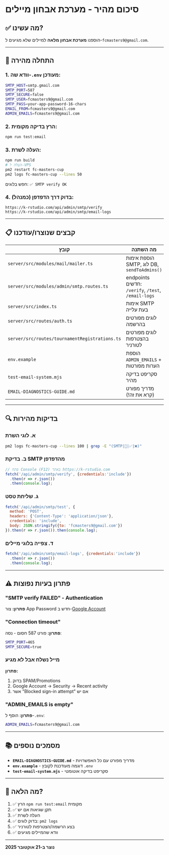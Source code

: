 # סיכום מהיר - מערכת אבחון מיילים

## ✅ מה עשינו?

הוספנו **מערכת אבחון מלאה** למיילים שלא מגיעים ל-`fcmasters9@gmail.com`.

---

## 🚀 התחלה מהירה

### 1. וודא שה-`.env` מעודכן:

```bash
SMTP_HOST=smtp.gmail.com
SMTP_PORT=587
SMTP_SECURE=false
SMTP_USER=fcmasters9@gmail.com
SMTP_PASS=your-app-password-16-chars
EMAIL_FROM=fcmasters9@gmail.com
ADMIN_EMAILS=fcmasters9@gmail.com
```

### 2. הרץ בדיקה מקומית:

```bash
npm run test:email
```

### 3. העלה לשרת:

```bash
npm run build
# העלה ל-VPS
pm2 restart fc-masters-cup
pm2 logs fc-masters-cup --lines 50
```

חפש בלוגים: `✅ SMTP verify OK`

### 4. בדוק דרך הדפדפן (כמנהל):

```
https://k-rstudio.com/api/admin/smtp/verify
https://k-rstudio.com/api/admin/smtp/email-logs
```

---

## 📋 קבצים שנוצרו/עודכנו

| קובץ | מה השתנה |
|------|---------|
| `server/src/modules/mail/mailer.ts` | הוספת אימות SMTP, לוג DB, `sendToAdmins()` |
| `server/src/modules/admin/smtp.routes.ts` | endpoints חדשים: `/verify`, `/test`, `/email-logs` |
| `server/src/index.ts` | אימות SMTP בעת עלייה |
| `server/src/routes/auth.ts` | לוגים מפורטים בהרשמה |
| `server/src/routes/tournamentRegistrations.ts` | לוגים מפורטים בהצטרפות לטורניר |
| `env.example` | הוספת `ADMIN_EMAILS` + הערות מפורטות |
| `test-email-system.mjs` | סקריפט בדיקה מהיר |
| `EMAIL-DIAGNOSTICS-GUIDE.md` | מדריך מפורט (קרא את זה!) |

---

## 🔍 בדיקות מהירות

### א. לוגי השרת
```bash
pm2 logs fc-masters-cup --lines 100 | grep -E "(SMTP|📧|✅|❌)"
```

### ב. בדיקת SMTP מהדפדפן
```javascript
// פתח Console (F12) באתר https://k-rstudio.com
fetch('/api/admin/smtp/verify', {credentials:'include'})
  .then(r => r.json())
  .then(console.log);
```

### ג. שליחת טסט
```javascript
fetch('/api/admin/smtp/test', {
  method: 'POST',
  headers: {'Content-Type': 'application/json'},
  credentials: 'include',
  body: JSON.stringify({to: 'fcmasters9@gmail.com'})
}).then(r => r.json()).then(console.log);
```

### ד. צפייה בלוגי מיילים
```javascript
fetch('/api/admin/smtp/email-logs', {credentials:'include'})
  .then(r => r.json())
  .then(console.log);
```

---

## ⚠️ פתרון בעיות נפוצות

### "SMTP verify FAILED" - Authentication
**פתרון:** צור App Password חדש ב-[Google Account](https://myaccount.google.com/apppasswords)

### "Connection timeout"
**פתרון:** פורט 587 חסום - נסה:
```bash
SMTP_PORT=465
SMTP_SECURE=true
```

### מייל נשלח אבל לא מגיע
**פתרון:** 
1. בדוק SPAM/Promotions
2. Google Account → Security → Recent activity
3. אשר "Blocked sign-in attempt" אם יש

### "ADMIN_EMAILS is empty"
**פתרון:** הוסף ל-`.env`:
```bash
ADMIN_EMAILS=fcmasters9@gmail.com
```

---

## 📚 מסמכים נוספים

- **`EMAIL-DIAGNOSTICS-GUIDE.md`** - מדריך מפורט עם כל האפשרויות
- **`env.example`** - דוגמה מעודכנת לקובץ `.env`
- **`test-email-system.mjs`** - סקריפט בדיקה אוטומטי

---

## 🎯 מה הלאה?

1. ✅ הרץ `npm run test:email` מקומית
2. ✅ תקן שגיאות אם יש
3. ✅ העלה לשרת
4. ✅ בדוק לוגים: `pm2 logs`
5. ✅ בצע הרשמה/הצטרפות לטורניר
6. ✅ וודא שהמיילים מגיעים

---

**נוצר ב-21 אוקטובר 2025**


